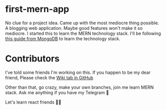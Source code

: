 # first-mern-app

No clue for a project idea. Came up with the most mediocre thing possible. A blogging web application. Maybe good features won't make it so mediocre. I started this to learn the MERN technology stack. I'll be following [this guide from MongoDB](https://www.mongodb.com/languages/mern-stack-tutorialhttps:/) to learn the technology stack.

# Contributors

I've told some friends I'm working on this. If you happen to be my dear friend, Please check the [Wiki tab in GitHub](https://github.com/leicester70/first-mern-app/wiki)

Other than that, go crazy, make your own branches, join me learn MERN stack. Ask me anything if you have my Telegram 📮

Let's learn react friends 👊🏻
